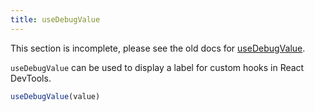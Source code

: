 ```yaml
---
title: useDebugValue
---
```


<Wip>

This section is incomplete, please see the old docs for [useDebugValue](https://reactjs.org/docs/hooks-reference.html#usedebugvalue).

</Wip>


<Intro>

`useDebugValue` can be used to display a label for custom hooks in React DevTools.

```js
useDebugValue(value)
```

</Intro>

<InlineToc />
